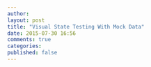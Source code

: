 ```yaml
---
author: 
layout: post
title: "Visual State Testing With Mock Data"
date: 2015-07-30 16:56
comments: true
categories: 
published: false
---
```

